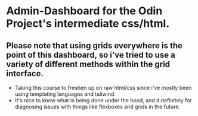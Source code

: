 # Admin-Dashboard for the Odin Project's intermediate css/html.

## Please note that using grids everywhere is the point of this dashboard, so i've tried to use a variety of different methods within the grid interface.

- Taking this course to freshen up on raw html/css since i've mostly been using templating languages and  tailwind.
- It's nice to know what is being done under the hood, and it definitely for diagnosing issues with things like flexboxes and grids in the future.

